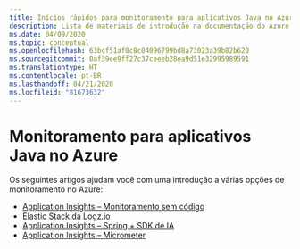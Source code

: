 ```yaml
---
title: Inícios rápidos para monitoramento para aplicativos Java no Azure
description: Lista de materiais de introdução na documentação do Azure para monitoramento para aplicativos Java.
ms.date: 04/09/2020
ms.topic: conceptual
ms.openlocfilehash: 63bcf51af0c8c04096799bd8a73023a39b82b620
ms.sourcegitcommit: 0af39ee9ff27c37ceeeb28ea9d51e32995989591
ms.translationtype: HT
ms.contentlocale: pt-BR
ms.lasthandoff: 04/21/2020
ms.locfileid: "81673632"
---
```

# <a name="monitoring-for-java-apps-on-azure"></a>Monitoramento para aplicativos Java no Azure

Os seguintes artigos ajudam você com uma introdução a várias opções de monitoramento no Azure:

- [Application Insights – Monitoramento sem código](/azure/azure-monitor/app/java-in-process-agent)
- [Elastic Stack da Logz.io](/azure/developer/java/java-get-started-with-logzio)
- [Application Insights – Spring + SDK de IA](/azure/developer/java/spring-framework/configure-spring-boot-java-applicationinsights)
- [Application Insights – Micrometer](/azure/azure-monitor/app/micrometer-java)
